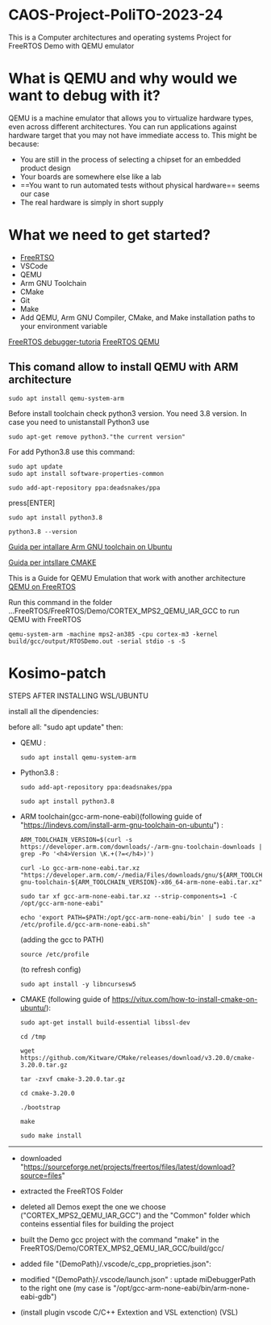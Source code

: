 # CAOS-Project-PoliTO-2023-24
This is a Computer architectures and operating systems Project for FreeRTOS Demo with QEMU emulator

# What is QEMU and why would we want to debug with it?
QEMU is a machine emulator that allows you to virtualize hardware types, even across different architectures.
 You can run applications against hardware target that you may not have immediate access to. This might be because:
 - You are still in the process of selecting a chipset for an embedded product design 
 - Your boards are somewhere else like a lab
 - ==You want to run automated tests without physical hardware== seems our case
 - The real hardware is simply in short supply

# What we need to get started?
- [FreeRTSO](https://pmvanker.blogspot.com/2020/05/freertos-with-ubuntu.html)
- VSCode 
- QEMU
- Arm GNU Toolchain
- CMake
- Git
- Make
- Add QEMU, Arm GNU Compiler, CMake, and Make installation paths to your environment variable 

[FreeRTOS debugger-tutoria](https://www.youtube.com/watch?v=l2GmlDN_SPo)
[FreeRTOS QEMU](https://www.freertos.org/install-and-start-qemu-emulator/)

## This comand allow to install QEMU with ARM architecture
```shell
sudo apt install qemu-system-arm
```
Before install toolchain check python3 version. You need 3.8 version. In case you need to unistanstall Python3 use
```shell
sudo apt-get remove python3."the current version"
```
For add Python3.8 use this command:
```shell
sudo apt update
sudo apt install software-properties-common
```
```shell
sudo add-apt-repository ppa:deadsnakes/ppa
```
press[ENTER]
```shell
sudo apt install python3.8
```
```shell
python3.8 --version
```

[Guida per intallare Arm GNU toolchain on Ubuntu ](https://lindevs.com/install-arm-gnu-toolchain-on-ubuntu)

[Guida per intsllare CMAKE](https://vitux.com/how-to-install-cmake-on-ubuntu/)

This is a Guide for QEMU Emulation that work with another architecture 
[QEMU on FreeRTOS](https://mcturra2000.wordpress.com/2019/11/16/freertos-on-qemu/)

Run this command in the folder ...FreeRTOS/FreeRTOS/Demo/CORTEX_MPS2_QEMU_IAR_GCC to run QEMU with FreeRTOS

```shell
qemu-system-arm -machine mps2-an385 -cpu cortex-m3 -kernel build/gcc/output/RTOSDemo.out -serial stdio -s -S

```

# Kosimo-patch

STEPS AFTER INSTALLING WSL/UBUNTU

install all the dipendencies:

before all: "sudo apt update"
then:
- QEMU :   
    ```shell
    sudo apt install qemu-system-arm
    ```
- Python3.8 : 
    ```shell
    sudo add-apt-repository ppa:deadsnakes/ppa
    ```
    ```shell
    sudo apt install python3.8
    ```
- ARM toolchain(gcc-arm-none-eabi)(following guide of "https://lindevs.com/install-arm-gnu-toolchain-on-ubuntu") : 
    ```shell
    ARM_TOOLCHAIN_VERSION=$(curl -s https://developer.arm.com/downloads/-/arm-gnu-toolchain-downloads | grep -Po '<h4>Version \K.+(?=</h4>)')
    ```
    ```shell
    curl -Lo gcc-arm-none-eabi.tar.xz "https://developer.arm.com/-/media/Files/downloads/gnu/${ARM_TOOLCHAIN_VERSION}/binrel/arm-gnu-toolchain-${ARM_TOOLCHAIN_VERSION}-x86_64-arm-none-eabi.tar.xz"
    ```
    ```shell
    sudo tar xf gcc-arm-none-eabi.tar.xz --strip-components=1 -C /opt/gcc-arm-none-eabi"
    ```
    ```shell
    echo 'export PATH=$PATH:/opt/gcc-arm-none-eabi/bin' | sudo tee -a /etc/profile.d/gcc-arm-none-eabi.sh"
    ```
    (adding the gcc to PATH)
    ```shell
    source /etc/profile
    ```
    (to refresh config)
    ```shell
    sudo apt install -y libncursesw5
    ```
- CMAKE (following guide of https://vitux.com/how-to-install-cmake-on-ubuntu/): 
    ```shell
    sudo apt-get install build-essential libssl-dev
    ```
    ```shell
    cd /tmp
    ```
    ```shell
    wget https://github.com/Kitware/CMake/releases/download/v3.20.0/cmake-3.20.0.tar.gz
    ```
    ```shell
    tar -zxvf cmake-3.20.0.tar.gz
    ```
    ```shell
    cd cmake-3.20.0
    ```
    ```shell
    ./bootstrap
    ```
    ```shell
    make
    ```
    ```shell
    sudo make install
    ```



---

- downloaded "https://sourceforge.net/projects/freertos/files/latest/download?source=files"

- extracted the FreeRTOS Folder

- deleted all Demos exept the one we choose ("CORTEX_MPS2_QEMU_IAR_GCC") and the "Common" folder which conteins essential files for building the project

- built the Demo gcc project with the command "make" in the FreeRTOS/Demo/CORTEX_MPS2_QEMU_IAR_GCC/build/gcc/

- added file "{DemoPath}/.vscode/c_cpp_proprieties.json":
	
- modified "{DemoPath}/.vscode/launch.json" : uptade miDebuggerPath to the right one (my case is "/opt/gcc-arm-none-eabi/bin/arm-none-eabi-gdb")

- (install plugin vscode C/C++ Extextion and VSL extenction)
(VSL)
